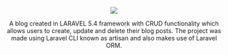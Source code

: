 <p align="center"><img src="https://laravel.com/assets/img/components/logo-laravel.svg"></p>

<p align="center">
 A blog created in LARAVEL 5.4 framework with CRUD functionality which allows users to create, update and delete their blog posts.
The project was made using Laravel CLI known as artisan and also makes use of Laravel ORM.

